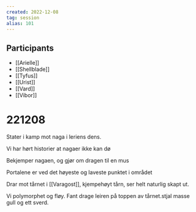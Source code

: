 ```yaml
---
created: 2022-12-08
tag: session
alias: 101
---
```


## Participants
- [[Arielle]]
- [[Shellblade]]
- [[Tyfus]]
- [[Urist]]
- [[Vard]]
- [[Vibor]]

# 221208
Stater i kamp mot naga i leriens dens.

Vi har hørt historier at nagaer ikke kan dø

Bekjemper nagaen, og gjør om dragen til en mus

Portalene er ved det høyeste og laveste punktet i området

Drar mot tårnet i [[Varagost]], kjempehøyt tårn, ser helt naturlig skapt ut.

Vi polymorphet og fløy. Fant drage leiren på toppen av tårnet.stjal masse gull og ett sverd.